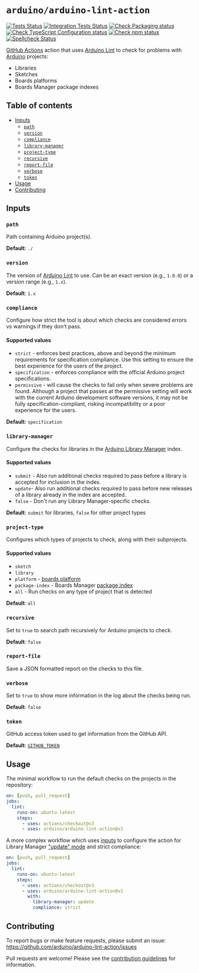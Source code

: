 # `arduino/arduino-lint-action`

[![Tests Status](https://github.com/arduino/arduino-lint-action/workflows/Test%20Action/badge.svg)](https://github.com/arduino/arduino-lint-action/actions?workflow=Test+Action)
[![Integration Tests Status](https://github.com/arduino/arduino-lint-action/workflows/Integration%20Tests/badge.svg)](https://github.com/arduino/arduino-lint-action/actions?workflow=Integration+Tests)
[![Check Packaging status](https://github.com/arduino/arduino-lint-action/actions/workflows/check-packaging-ncc-typescript-npm.yml/badge.svg)](https://github.com/arduino/arduino-lint-action/actions/workflows/check-packaging-ncc-typescript-npm.yml)
[![Check TypeScript Configuration status](https://github.com/arduino/arduino-lint-action/actions/workflows/check-tsconfig.yml/badge.svg)](https://github.com/arduino/arduino-lint-action/actions/workflows/check-tsconfig.yml)
[![Check npm status](https://github.com/arduino/arduino-lint-action/actions/workflows/check-npm.yml/badge.svg)](https://github.com/arduino/arduino-lint-action/actions/workflows/check-npm.yml)
[![Spellcheck Status](https://github.com/arduino/arduino-lint-action/workflows/Spell%20Check/badge.svg)](https://github.com/arduino/arduino-lint-action/actions?workflow=Spell+Check)

[GitHub Actions](https://docs.github.com/en/free-pro-team@latest/actions) action that uses
[Arduino Lint](https://github.com/arduino/arduino-lint) to check for problems with [Arduino](https://www.arduino.cc/)
projects:

- Libraries
- Sketches
- Boards platforms
- Boards Manager package indexes

## Table of contents

<!-- toc -->

- [Inputs](#inputs)
  - [`path`](#path)
  - [`version`](#version)
  - [`compliance`](#compliance)
  - [`library-manager`](#library-manager)
  - [`project-type`](#project-type)
  - [`recursive`](#recursive)
  - [`report-file`](#report-file)
  - [`verbose`](#verbose)
  - [`token`](#token)
- [Usage](#usage)
- [Contributing](#contributing)

<!-- tocstop -->

## Inputs

### `path`

Path containing Arduino project(s).

**Default**: `./`

### `version`

The version of [Arduino Lint](https://github.com/arduino/arduino-lint) to use.
Can be an exact version (e.g., `1.0.0`) or a version range (e.g., `1.x`).

**Default**: `1.x`

### `compliance`

Configure how strict the tool is about which checks are considered errors vs warnings if they don't pass.

#### Supported values

- `strict` - enforces best practices, above and beyond the minimum requirements for specification compliance. Use this setting to ensure the best experience for the users of the project.
- `specification` - enforces compliance with the official Arduino project specifications.
- `permissive` - will cause the checks to fail only when severe problems are found. Although a project that passes at the permissive setting will work with the current Arduino development software versions, it may not be fully specification-compliant, risking incompatibility or a poor experience for the users.

**Default**: `specification`

### `library-manager`

Configure the checks for libraries in the [Arduino Library Manager](https://github.com/arduino/library-registry/blob/main/FAQ.md#readme) index.

#### Supported values

- `submit` - Also run additional checks required to pass before a library is accepted for inclusion in the index.
- `update`- Also run additional checks required to pass before new releases of a library already in the index are accepted.
- `false` - Don't run any Library Manager-specific checks.

**Default**: `submit` for libraries, `false` for other project types

### `project-type`

Configures which types of projects to check, along with their subprojects.

#### Supported values

- `sketch`
- `library`
- `platform` - [boards platform](https://arduino.github.io/arduino-cli/latest/platform-specification/)
- `package-index` - Boards Manager [package index](https://arduino.github.io/arduino-cli/latest/package_index_json-specification/)
- `all` - Run checks on any type of project that is detected

**Default**: `all`

### `recursive`

Set to `true` to search path recursively for Arduino projects to check.

**Default**: `false`

### `report-file`

Save a JSON formatted report on the checks to this file.

### `verbose`

Set to `true` to show more information in the log about the checks being run.

**Default**: `false`

### `token`

GitHub access token used to get information from the GitHub API.

**Default**: [`GITHUB_TOKEN`](https://docs.github.com/en/actions/security-guides/automatic-token-authentication)

## Usage

The minimal workflow to run the default checks on the projects in the repository:

```yaml
on: [push, pull_request]
jobs:
  lint:
    runs-on: ubuntu-latest
    steps:
      - uses: actions/checkout@v3
      - uses: arduino/arduino-lint-action@v1
```

A more complex workflow which uses [inputs](#inputs) to configure the action for Library Manager ["update" mode](#library-manager) and strict compliance:

```yaml
on: [push, pull_request]
jobs:
  lint:
    runs-on: ubuntu-latest
    steps:
      - uses: actions/checkout@v3
      - uses: arduino/arduino-lint-action@v1
        with:
          library-manager: update
          compliance: strict
```

## Contributing

To report bugs or make feature requests, please submit an issue: https://github.com/arduino/arduino-lint-action/issues

Pull requests are welcome! Please see the [contribution guidelines](.github/CONTRIBUTING.md) for information.
